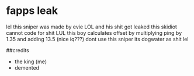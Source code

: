 # fapps leak
lel this sniper was made by evie LOL and his shit got leaked
this skidiot cannot code for shit LUL
this boy calculates offset by multiplying ping by 1.35 and adding 13.5 (nice iq???)
dont use this sniper its dogwater as shit lel

##credits
- the king (me)
- demented
